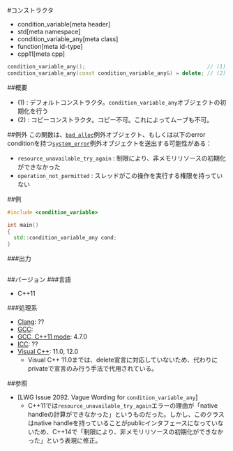 #コンストラクタ
* condition_variable[meta header]
* std[meta namespace]
* condition_variable_any[meta class]
* function[meta id-type]
* cpp11[meta cpp]

```cpp
condition_variable_any();                                       // (1)
condition_variable_any(const condition_variable_any&) = delete; // (2)
```

##概要
- (1) : デフォルトコンストラクタ。`condition_variable_any`オブジェクトの初期化を行う
- (2) : コピーコンストラクタ。コピー不可。これによってムーブも不可。


##例外
この関数は、[`bad_alloc`](/reference/new/bad_alloc.md)例外オブジェクト、もしくは以下のerror conditionを持つ[`system_error`](/reference/system_error/system_error.md)例外オブジェクトを送出する可能性がある：

- `resource_unavailable_try_again` : 制限により、非メモリリソースの初期化ができなかった
- `operation_not_permitted` : スレッドがこの操作を実行する権限を持っていない


##例
```cpp
#include <condition_variable>

int main()
{
  std::condition_variable_any cond;
}
```

###出力
```
```

##バージョン
###言語
- C++11

###処理系
- [Clang](/implementation.md#clang): ??
- [GCC](/implementation.md#gcc): 
- [GCC, C++11 mode](/implementation.md#gcc): 4.7.0
- [ICC](/implementation.md#icc): ??
- [Visual C++](/implementation.md#visual_cpp): 11.0, 12.0
    - Visual C++ 11.0までは、delete宣言に対応していないため、代わりにprivateで宣言のみ行う手法で代用されている。


##参照
- [LWG Issue 2092. Vague Wording for `condition_variable_any`]
    - C++11では`resource_unavailable_try_again`エラーの理由が「native handleの計算ができなかった」というものだった。しかし、このクラスはnative handleを持っていることがpublicインタフェースになっていないため、C++14で「制限により、非メモリリソースの初期化ができなかった」という表現に修正。

